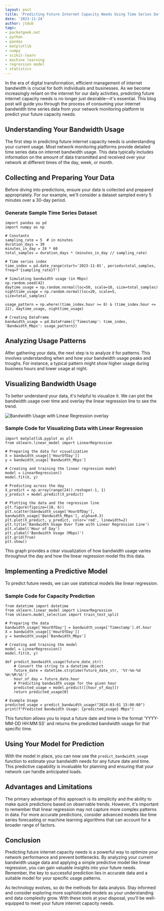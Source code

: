 ```yaml
---
layout: post
title: 'Predicting Future Internet Capacity Needs Using Time Series Data'
date: '2023-11-24'
author: jtdub
tags:
- packetgeek.net
- python
- pandas
- matplotlib
- numpy
- scikit-learn
- machine learning
- regression model
- statistics
---
```

In the era of digital transformation, efficient management of internet bandwidth is crucial for both individuals and businesses. As we become increasingly reliant on the internet for our daily activities, predicting future internet capacity needs is no longer just desirable—it's essential. This blog post will guide you through the process of consuming your internet bandwidth time series data from your network monitoring platform to predict your future capacity needs.

## Understanding Your Bandwidth Usage

The first step in predicting future internet capacity needs is understanding your current usage. Most network monitoring platforms provide detailed time series data on internet bandwidth usage. This data typically includes information on the amount of data transmitted and received over your network at different times of the day, week, or month.

## Collecting and Preparing Your Data

Before diving into predictions, ensure your data is collected and prepared appropriately. For our example, we'll consider a dataset sampled every 5 minutes over a 30-day period.

### Generate Sample Time Series Dataset

```liquid
import pandas as pd
import numpy as np

# Constants
sampling_rate = 5  # in minutes
duration_days = 30
minutes_in_day = 24 * 60
total_samples = duration_days * (minutes_in_day // sampling_rate)

# Time series index
time_index = pd.date_range(start='2023-11-01', periods=total_samples, freq=f'{sampling_rate}T')

# Simulating bandwidth usage (in Mbps)
np.random.seed(42)
daytime_usage = np.random.normal(loc=50, scale=10, size=total_samples)
nighttime_usage = np.random.normal(loc=20, scale=5, size=total_samples)

usage_pattern = np.where((time_index.hour >= 8) & (time_index.hour <= 22), daytime_usage, nighttime_usage)

# Creating DataFrame
bandwidth_usage = pd.DataFrame({'Timestamp': time_index, 'Bandwidth_Mbps': usage_pattern})
```

## Analyzing Usage Patterns

After gathering your data, the next step is to analyze it for patterns. This involves understanding when and how your bandwidth usage peaks and troughs. For instance, a typical pattern might show higher usage during business hours and lower usage at night.

## Visualizing Bandwidth Usage

To better understand your data, it's helpful to visualize it. We can plot the bandwidth usage over time and overlay the linear regression line to see the trend.

![Bandwidth Usage with Linear Regression overlay](https://imagedelivery.net/KfNXtSV3XH0tLyWKv3PbRw/704517a3-596c-4b85-b43c-549083c2f700/public)

### Sample Code for Visualizing Data with Linear Regression

```liquid
import matplotlib.pyplot as plt
from sklearn.linear_model import LinearRegression

# Preparing the data for visualization
X = bandwidth_usage[['HourOfDay']]
y = bandwidth_usage['Bandwidth_Mbps']

# Creating and training the linear regression model
model = LinearRegression()
model.fit(X, y)

# Predicting across the day
X_predict = np.array(range(24)).reshape(-1, 1)
y_predict = model.predict(X_predict)

# Plotting the data and the regression line
plt.figure(figsize=(10, 6))
plt.scatter(bandwidth_usage['HourOfDay'], bandwidth_usage['Bandwidth_Mbps'], alpha=0.3)
plt.plot(X_predict, y_predict, color='red', linewidth=2)
plt.title('Bandwidth Usage Over Time with Linear Regression Line')
plt.xlabel('Hour of Day')
plt.ylabel('Bandwidth Usage (Mbps)')
plt.grid(True)
plt.show()
```

This graph provides a clear visualization of how bandwidth usage varies throughout the day and how the linear regression model fits this data.

## Implementing a Predictive Model

To predict future needs, we can use statistical models like linear regression.

### Sample Code for Capacity Prediction

```liquid
from datetime import datetime
from sklearn.linear_model import LinearRegression
from sklearn.model_selection import train_test_split

# Preparing the data
bandwidth_usage['HourOfDay'] = bandwidth_usage['Timestamp'].dt.hour
X = bandwidth_usage[['HourOfDay']]
y = bandwidth_usage['Bandwidth_Mbps']

# Creating and training the model
model = LinearRegression()
model.fit(X, y)

def predict_bandwidth_usage(future_date_str):
    # Convert the string to a datetime object
    future_date = datetime.strptime(future_date_str, '%Y-%m-%d %H:%M:%S')
    hour_of_day = future_date.hour
    # Predicting bandwidth usage for the given hour
    predicted_usage = model.predict([[hour_of_day]])
    return predicted_usage[0]

# Example Usage
predicted_usage = predict_bandwidth_usage("2024-03-01 15:00:00")
print(f"Predicted Bandwidth Usage: {predicted_usage} Mbps")
```

This function allows you to input a future date and time in the format 'YYYY-MM-DD HH:MM:SS' and returns the predicted bandwidth usage for that specific time.

## Using Your Model for Prediction

With the model in place, you can now use the `predict_bandwidth_usage` function to estimate your bandwidth needs for any future date and time. This predictive capability is invaluable for planning and ensuring that your network can handle anticipated loads.

## Advantages and Limitations

The primary advantage of this approach is its simplicity and the ability to make quick predictions based on observable trends. However, it's important to remember that linear regression may not capture more complex patterns in data. For more accurate predictions, consider advanced models like time series forecasting or machine learning algorithms that can account for a broader range of factors.

## Conclusion

Predicting future internet capacity needs is a powerful way to optimize your network performance and prevent bottlenecks. By analyzing your current bandwidth usage data and applying a simple predictive model like linear regression, you can gain valuable insights into your future needs. Remember, the key to successful prediction lies in accurate data and a suitable model for your specific usage patterns.

As technology evolves, so do the methods for data analysis. Stay informed and consider exploring more sophisticated models as your understanding and data complexity grow. With these tools at your disposal, you'll be well-equipped to meet your future internet capacity needs.
